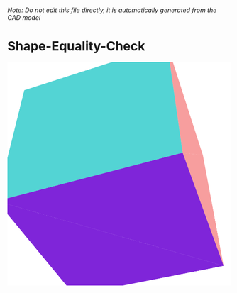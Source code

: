 ###### Note: Do not edit this file directly, it is automatically generated from the CAD model

# Shape-Equality-Check

![](/project.svg)

